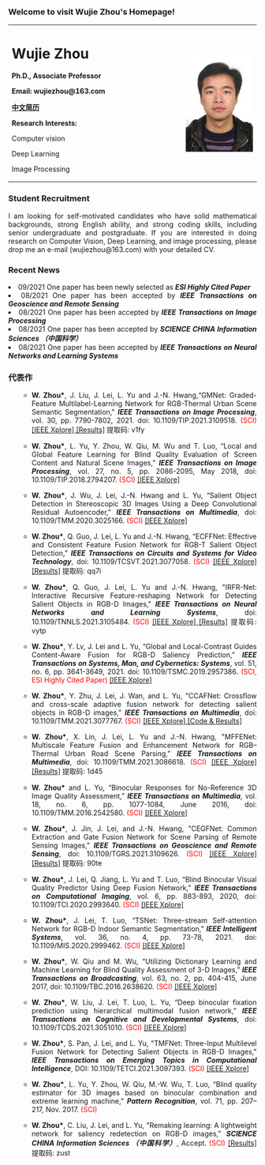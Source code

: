 ### Welcome to visit Wujie Zhou's Homepage!
<table>
  <tr>
   <td width="70%">
    <h1> Wujie Zhou </h1>
    <p><b> Ph.D., Associate Professor </b></p>
    <p><b> Email: wujiezhou@163.com </b></p> 
    <p> <b><a href="https://www.scholat.com/zhouwujie">中文简历</a> </b> </p>
    <p> <b> Research Interests: </b> </p>
    <p> Computer vision </p>  
    <p> Deep Learning</p>  
    <p> Image Processing</p>      
   </td>
    <td width="30%">
      <img src="/wujiezhou.jpg" width="100%">
   </td>
  </tr>  
</table> 

### Student Recruitment
<p style="text-align:justify; text-justify:inter-ideograph;">
I am looking for self-motivated candidates who have solid mathematical backgrounds, strong English ability, and strong coding skills, including senior undergraduate and postgraduate. If you are interested in doing research on Computer Vision, Deep Learning, and image processing, please drop me an e-mail (wujiezhou@163.com) with your detailed CV.
</p>

### Recent News

<div style="text-align:justify;text-justify:inter-ideograph"><li>09/2021 One paper has been newly selected as <b><i>ESI Highly Cited Paper</i> </b> </div>

<div style="text-align:justify;text-justify:inter-ideograph"><li>08/2021 One paper has been accepted by <b><i>IEEE Transactions on Geoscience and Remote Sensing</i> </b> </div>

<div style="text-align:justify;text-justify:inter-ideograph"><li>08/2021 One paper has been accepted by <b><i>IEEE Transactions on Image Processing</i> </b> </div>

<div style="text-align:justify;text-justify:inter-ideograph"><li>08/2021 One paper has been accepted by <b><i>SCIENCE CHINA Information Sciences （中国科学）</i> </b> </div>

<div style="text-align:justify;text-justify:inter-ideograph"><li>08/2021 One paper has been accepted by <b><i>IEEE Transactions on Neural Networks and Learning Systems</i> </b> </div>

### 代表作
<ol>
<ul class="graid3-ul">
<div style="text-align: justify; display: block; margin-right: auto;">

<li style="margin-bottom: 15px"><b>W. Zhou*</b>, J. Liu, J. Lei, L. Yu and J.-N. Hwang,“GMNet: Graded-Feature Multilabel-Learning Network for RGB-Thermal Urban Scene Semantic Segmentation," <b><i>IEEE Transactions on Image Processing</i></b>, vol. 30, pp. 7790-7802, 2021. doi: 10.1109/TIP.2021.3109518. <span style="color:red">(SCI)</span> <a href="https://ieeexplore.ieee.org/document/9531449" target="_blank">[IEEE Xplore] </a> <a href="https://pan.baidu.com/s/1LPZ845jeJQ7ANeKp-6kFrA">[Results]</a> 提取码: v1fy 
<br></li>
<li style="margin-bottom: 15px"><b>W. Zhou*</b>, L. Yu, Y. Zhou, W. Qiu, M. Wu and T. Luo, “Local and Global Feature Learning for Blind Quality Evaluation of Screen Content and Natural Scene Images,” <b><i>IEEE Transactions on Image Processing</i></b>, vol. 27, no. 5, pp. 2086-2095, May 2018, doi: 10.1109/TIP.2018.2794207. <span style="color:red">(SCI)</span> <a href="https://ieeexplore.ieee.org/document/8259349" target="_blank">[IEEE Xplore] </a> 
<br></li>
<li style="margin-bottom: 15px"><b>W. Zhou*</b>, J. Wu, J. Lei, J.-N. Hwang and L. Yu, “Salient Object Detection in Stereoscopic 3D Images Using a Deep Convolutional Residual Autoencoder,” <b><i>IEEE Transactions on Multimedia</i></b>, doi: 10.1109/TMM.2020.3025166. <span style="color:red">(SCI)</span> <a href="https://ieeexplore.ieee.org/document/9201176" target="_blank">[IEEE Xplore] </a> 
<br></li>
<li style="margin-bottom: 15px"><b>W. Zhou*</b>, Q. Guo, J. Lei, L. Yu and J.-N. Hwang, “ECFFNet: Effective and Consistent Feature Fusion Network for RGB-T Salient Object Detection,” <b><i>IEEE Transactions on Circuits and Systems for Video Technology</i></b>, doi: 10.1109/TCSVT.2021.3077058. <span style="color:red">(SCI)</span> <a href="https://ieeexplore.ieee.org/document/9420662" target="_blank">[IEEE Xplore] </a> <a href="https://pan.baidu.com/s/1U0sIfZEIc2TGEHAuhckqkw">[Results]</a> 提取码: qq7i 
<br></li>
<li style="margin-bottom: 15px"><b>W. Zhou*</b>, Q. Guo, J. Lei, L. Yu and J.-N. Hwang, "IRFR-Net: Interactive Recursive Feature-reshaping Network for Detecting Salient Objects in RGB-D Images," <b><i>IEEE Transactions on Neural Networks and Learning Systems</i></b>, doi: 10.1109/TNNLS.2021.3105484. <span style="color:red">(SCI)</span> <a href="https://ieeexplore.ieee.org/document/9519891" target="_blank">[IEEE Xplore] </a> <a href="https://pan.baidu.com/s/1xieWbOI1GG8G9NAQeJoFHQ">[Results]</a> 提取码: vytp 
<br></li>
<li style="margin-bottom: 15px"><b>W. Zhou*</b>, Y. Lv, J. Lei and L. Yu, “Global and Local-Contrast Guides Content-Aware Fusion for RGB-D Saliency Prediction,” <b><i>IEEE Transactions on Systems, Man, and Cybernetics: Systems</i></b>, vol. 51, no. 6, pp. 3641-3649, 2021. doi: 10.1109/TSMC.2019.2957386. <span style="color:red">(SCI, ESI Highly Cited Paper)</span> <a href="https://ieeexplore.ieee.org/document/8941002" target="_blank">[IEEE Xplore] </a> 
<br></li>
<li style="margin-bottom: 15px"><b>W. Zhou*</b>, Y. Zhu, J. Lei, J. Wan, and L. Yu, "CCAFNet: Crossflow and cross-scale adaptive fusion network for detecting salient objects in RGB-D images," <b><i>IEEE Transactions on Multimedia</i></b>, doi: 10.1109/TMM.2021.3077767. <span style="color:red">(SCI)</span> <a href="https://ieeexplore.ieee.org/document/9424966" target="_blank">[IEEE Xplore] </a> <a href="https://github.com/zyrant/CCAFNet">[Code & Results]</a>
<br></li>
<li style="margin-bottom: 15px"><b>W. Zhou*</b>, X. Lin, J. Lei, L. Yu and J.-N. Hwang, "MFFENet: Multiscale Feature Fusion and Enhancement Network for RGB–Thermal Urban Road Scene Parsing,” <b><i>IEEE Transactions on Multimedia</i></b>, doi: 10.1109/TMM.2021.3086618. <span style="color:red">(SCI)</span> <a href="https://ieeexplore.ieee.org/document/9447924" target="_blank">[IEEE Xplore] </a> <a href="https://pan.baidu.com/s/1dm1ZKfEStRNCdNabFcj8wQ">[Results]</a> 提取码: 1d45 
<br></li>
<li style="margin-bottom: 15px"><b>W. Zhou*</b> and L. Yu, “Binocular Responses for No-Reference 3D Image Quality Assessment,” <b><i>IEEE Transactions on Multimedia</i></b>, vol. 18, no. 6, pp. 1077-1084, June 2016, doi: 10.1109/TMM.2016.2542580. <span style="color:red">(SCI)</span> <a href="https://ieeexplore.ieee.org/document/7434031" target="_blank">[IEEE Xplore] </a> 
<br></li>
<li style="margin-bottom: 15px"><b>W. Zhou*</b>, J. Jin, J. Lei, and J.-N. Hwang, "CEGFNet: Common Extraction and Gate Fusion Network for Scene Parsing of Remote Sensing Images," <b><i>IEEE Transactions on Geoscience and Remote Sensing</i></b>, doi: 10.1109/TGRS.2021.3109626. <span style="color:red">(SCI)</span> <a href="https://ieeexplore.ieee.org/document/9538389" target="_blank">[IEEE Xplore] </a> <a href="https://pan.baidu.com/s/1I7eSDszupuk1nu-7Z1vKzA">[Results]</a> 提取码: 90te 
<br></li>
<li style="margin-bottom: 15px"> <b>W. Zhou*</b>, J. Lei, Q. Jiang, L. Yu and T. Luo, “Blind Binocular Visual Quality Predictor Using Deep Fusion Network,” <b><i>IEEE Transactions on Computational Imaging</i></b>, vol. 6, pp. 883-893, 2020, doi: 10.1109/TCI.2020.2993640. <span style="color:red">(SCI)</span> <a href="https://ieeexplore.ieee.org/document/9093188" target="_blank">[IEEE Xplore] </a> 
<br></li>
<li style="margin-bottom: 15px"> <b>W. Zhou*</b>, J. Lei, T. Luo, “TSNet: Three-stream Self-attention Network for RGB-D Indoor Semantic Segmentation,” <b><i>IEEE Intelligent Systems</i></b>, vol. 36, no. 4, pp. 73-78, 2021. doi: 10.1109/MIS.2020.2999462. <span style="color:red">(SCI)</span> <a href="https://ieeexplore.ieee.org/document/9113665" target="_blank">[IEEE Xplore] </a> 
<br></li>
<li style="margin-bottom: 15px"> <b>W. Zhou*</b>, W. Qiu and M. Wu, “Utilizing Dictionary Learning and Machine Learning for Blind Quality Assessment of 3-D Images,” <b><i>IEEE Transactions on Broadcasting</i></b>, vol. 63, no. 2, pp. 404-415, June 2017, doi: 10.1109/TBC.2016.2638620. <span style="color:red">(SCI)</span> <a href="https://ieeexplore.ieee.org/document/7811252" target="_blank">[IEEE Xplore] </a> 
<br></li>
<li style="margin-bottom: 15px"><b>W. Zhou*</b>, W. Liu, J. Lei, T. Luo, L. Yu, “Deep binocular fixation prediction using hierarchical multimodal fusion network,” <b><i>IEEE Transactions on Cognitive and Developmental Systems</i></b>, doi: 10.1109/TCDS.2021.3051010. <span style="color:red">(SCI)</span> <a href="https://ieeexplore.ieee.org/document/9320595" target="_blank">[IEEE Xplore] </a> 
<br></li>
<li style="margin-bottom: 15px"> <b>W. Zhou*</b>, S. Pan, J. Lei, and L. Yu, "TMFNet: Three-Input Multilevel Fusion Network for Detecting Salient Objects in RGB-D Images," <b><i>IEEE Transactions on Emerging Topics in Computational Intelligence</i></b>, DOI: 10.1109/TETCI.2021.3097393. <span style="color:red">(SCI)</span> <a href="https://ieeexplore.ieee.org/document/9512550" target="_blank">[IEEE Xplore] </a> 
<br></li>
<li style="margin-bottom: 15px"><b>W. Zhou*</b>, L. Yu, Y. Zhou, W. Qiu, M.-W. Wu, T. Luo, “Blind quality estimator for 3D images based on binocular combination and extreme learning machine,” <b><i>Pattern Recognition</i></b>, vol. 71, pp. 207–217, Nov. 2017. <span style="color:red">(SCI)</span> 
<br></li>
<li style="margin-bottom: 15px"><b>W. Zhou*</b>, C. Liu, J. Lei, and L. Yu, "Remaking learning: A lightweight network for saliency redetection on RGB-D images," <b><i>SCIENCE CHINA Information Sciences （中国科学）</i></b>, Accept. <span style="color:red">(SCI)</span> <a href="https://pan.baidu.com/s/1qIPTSdCtbThjASKE8qHA5w">[Results]</a> 提取码: zust 
 <br></li>

</div>
</ul>	
</ol>
